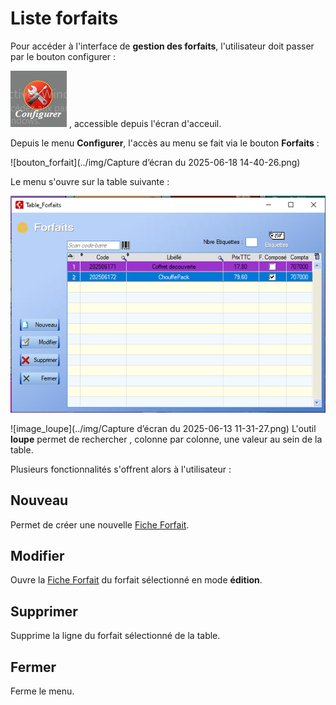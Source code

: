 # Liste forfaits



Pour accéder à l'interface de **gestion des forfaits**, l'utilisateur doit passer par le bouton configurer :

![image-20250618143914908](../img/image-20250618143914908.png)  , accessible depuis l'écran d'acceuil.



Depuis le menu **Configurer**, l'accès au menu se fait via le bouton **Forfaits** :

![bouton_forfait](../img/Capture d’écran du 2025-06-18 14-40-26.png)



Le menu s'ouvre sur la table suivante :

![image-20250618145330887](../img/image-20250618145330887.png)

![image_loupe](../img/Capture d’écran du 2025-06-13 11-31-27.png)  L'outil **loupe** permet de rechercher , colonne par colonne, une valeur au sein de la table.



Plusieurs fonctionnalités s'offrent alors à l'utilisateur :

## Nouveau

Permet de créer une nouvelle [Fiche Forfait](ficheForfait.md).



## Modifier

Ouvre la [Fiche Forfait](ficheForfait.md) du forfait sélectionné en mode **édition**.



## Supprimer

Supprime la ligne du forfait sélectionné de la table.



## Fermer

Ferme le menu.



